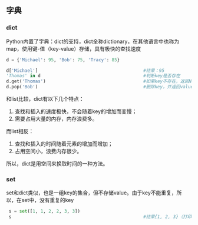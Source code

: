 ## 字典

### dict

Python内置了字典：dict的支持，dict全称dictionary，在其他语言中也称为map，使用键-值（key-value）存储，具有极快的查找速度

```python
d = {'Michael': 95, 'Bob': 75, 'Tracy': 85}

d['Michael']										#结果：95
'Thomas' in d										#判断key是否存在
d.get('Thomas')										#如果key不存在，返回None
d.pop('Bob')										#删除key，并返回value
```

和list比较，dict有以下几个特点：

1. 查找和插入的速度极快，不会随着key的增加而变慢；
2. 需要占用大量的内存，内存浪费多。

而list相反：

1. 查找和插入的时间随着元素的增加而增加；
2. 占用空间小，浪费内存很少。

所以，dict是用空间来换取时间的一种方法。

### set

set和dict类似，也是一组key的集合，但不存储value。由于key不能重复，所以，在set中，没有重复的key

```python
 s = set([1, 1, 2, 2, 3, 3])						
 s  							 					#结果{1, 2, 3}（打印自动过滤重复key）
```

